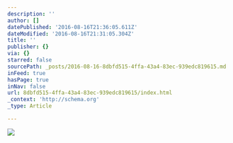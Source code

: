 ```yaml
---
description: ''
author: []
datePublished: '2016-08-16T21:36:05.611Z'
dateModified: '2016-08-16T21:31:05.304Z'
title: ''
publisher: {}
via: {}
starred: false
sourcePath: _posts/2016-08-16-8dbfd515-4ffa-43a4-83ec-939edc819615.md
inFeed: true
hasPage: true
inNav: false
url: 8dbfd515-4ffa-43a4-83ec-939edc819615/index.html
_context: 'http://schema.org'
_type: Article

---
```

![](https://the-grid-user-content.s3-us-west-2.amazonaws.com/0e86d99b-d820-45f8-978d-a117cfc2d07d.jpg)